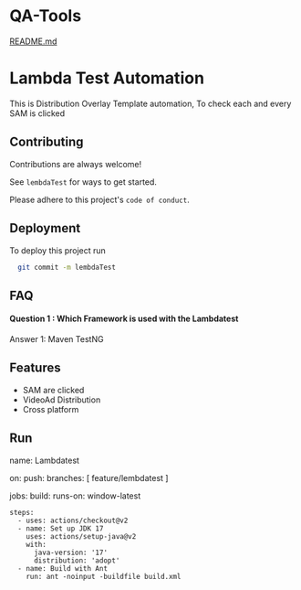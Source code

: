 # QA-Tools
[README.md](https://github.com/Source-Digital/QA-Tools/files/8114286/README.md)

# Lambda Test Automation

This is Distribution Overlay Template automation, To check each and every SAM is clicked


## Contributing

Contributions are always welcome!

See `lembdaTest` for ways to get started.

Please adhere to this project's `code of conduct`.


## Deployment

To deploy this project run

```bash
  git commit -m lembdaTest
```


## FAQ

#### Question 1 : Which Framework is used with the Lambdatest

Answer 1: Maven TestNG 



## Features

- SAM are clicked
- VideoAd Distribution
- Cross platform

## Run 

name: Lambdatest

on: 
  push: 
    branches: [ feature/lembdatest ]

jobs:
  build:
    runs-on: window-latest

    steps:
      - uses: actions/checkout@v2
      - name: Set up JDK 17
        uses: actions/setup-java@v2
        with:
          java-version: '17'
          distribution: 'adopt'
      - name: Build with Ant
        run: ant -noinput -buildfile build.xml
